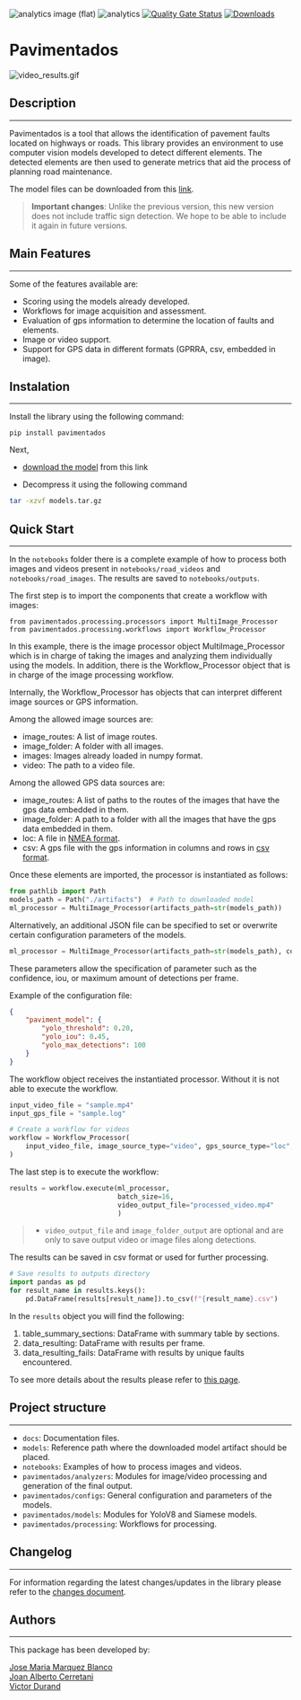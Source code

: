 ![analytics image (flat)](https://raw.githubusercontent.com/vitr/google-analytics-beacon/master/static/badge-flat.gif)
![analytics](https://www.google-analytics.com/collect?v=1&cid=555&t=pageview&ec=repo&ea=open&dp=/pavimentados/readme&dt=&tid=UA-4677001-16)
[![Quality Gate Status](https://sonarcloud.io/api/project_badges/measure?project=EL-BID_pavimentados&metric=alert_status)](https://sonarcloud.io/summary/new_code?id=EL-BID_pavimentados)
[![Downloads](https://pepy.tech/badge/pavimentados)](https://pepy.tech/project/pavimentados)
# Pavimentados

![video_results.gif](docs/assets/video_results.gif)

## Description
---
Pavimentados is a tool that allows the identification of pavement faults located on highways or roads. 
This library provides an environment to use computer vision models developed to detect different elements. 
The detected elements are then used to generate metrics that aid the process of planning road maintenance.

The model files can be downloaded from this [link](https://github.com/EL-BID/pavimentados/raw/feature/v1.0.0/models/model_20240818.tar.gz?download=).

> **Important changes**: Unlike the previous version, this new version does not include traffic sign detection. We hope to be able to 
> include it again in future versions. 

## Main Features
---

Some of the features available are:

- Scoring using the models already developed.
- Workflows for image acquisition and assessment.
- Evaluation of gps information to determine the location of faults and elements.
- Image or video support.
- Support for GPS data in different formats (GPRRA, csv, embedded in image).

## Instalation
---

Install the library using the following command:

```
pip install pavimentados
```

Next, 
* [download the model](https://github.com/EL-BID/pavimentados/raw/feature/v1.0.0/models/model_20240818.tar.gz?download=) from this link

* Decompress it using the following command
```bash
tar -xzvf models.tar.gz
```

## Quick Start
---

In the `notebooks` folder there is a complete example of how to process both images and videos present
in `notebooks/road_videos` and `notebooks/road_images`. The results are saved to `notebooks/outputs`.

The first step is to import the components that create a workflow with images:
```
from pavimentados.processing.processors import MultiImage_Processor
from pavimentados.processing.workflows import Workflow_Processor
```

In this example, there is the image processor object MultiImage_Processor which is in charge of taking the images and analyzing them individually using the models. In addition, there is the Workflow_Processor object that is in charge of the image processing workflow. 

Internally, the Workflow_Processor has objects that can interpret different image sources or GPS information. 

Among the allowed image sources are:

 - image_routes: A list of image routes.
 - image_folder: A folder with all images.
 - images: Images already loaded in numpy format.
 - video: The path to a video file.

Among the allowed GPS data sources are:

 - image_routes: A list of paths to the routes of the images that have the gps data embedded in them.
 - image_folder: A path to a folder with all the images that have the gps data embedded in them.
 - loc: A file in [NMEA format](docs%2Fgps_data_formats.md).
 - csv: A gps file with the gps information in columns and rows in [csv format](docs%2Fgps_data_formats.md).

Once these elements are imported, the processor is instantiated as follows:

```python
from pathlib import Path
models_path = Path("./artifacts")  # Path to downloaded model
ml_processor = MultiImage_Processor(artifacts_path=str(models_path))
```

Alternatively, an additional JSON file can be specified to set or overwrite certain configuration parameters of the models.

```python
ml_processor = MultiImage_Processor(artifacts_path=str(models_path), config_file="./models_config.json")
```
These parameters allow the specification of parameter such as the confidence, iou, or maximum amount of detections per frame.

Example of the configuration file:
```json
{
	"paviment_model": {
		"yolo_threshold": 0.20,
		"yolo_iou": 0.45,
		"yolo_max_detections": 100
	}
}
```

The workflow object receives the instantiated processor. Without it is not able to execute the workflow.

```python
input_video_file = "sample.mp4"
input_gps_file = "sample.log"

# Create a workflow for videos
workflow = Workflow_Processor(
    input_video_file, image_source_type="video", gps_source_type="loc", gps_input=input_gps_file, adjust_gps=True
)
```

The last step is to execute the workflow:

```python
results = workflow.execute(ml_processor, 
                           batch_size=16, 
                           video_output_file="processed_video.mp4" 
                           )
```

>  * `video_output_file` and `image_folder_output` are optional and are only to save output video or image files along detections.

The results can be saved in csv format or used for further processing.

```python
# Save results to outputs directory
import pandas as pd
for result_name in results.keys():
    pd.DataFrame(results[result_name]).to_csv(f"{result_name}.csv")
```

In the `results` object you will find the following:

 1. table_summary_sections: DataFrame with summary table by sections.
 2. data_resulting: DataFrame with results per frame.
 3. data_resulting_fails: DataFrame with results by unique faults encountered.

To see more details about the results please refer to [this page](docs%2Fresults.md).


## Project structure
---
* `docs`: Documentation files.
* `models`: Reference path where the downloaded model artifact should be placed. 
* `notebooks`: Examples of how to process images and videos.
* `pavimentados/analyzers`: Modules for image/video processing and generation of the final output.
* `pavimentados/configs`: General configuration and parameters of the models.
* `pavimentados/models`: Modules for YoloV8 and Siamese models.
* `pavimentados/processing`: Workflows for processing.


## Changelog
---
For information regarding the latest changes/updates in the library please refer to the [changes document](docs/CHANGELOG.md).


## Authors
---

This package has been developed by:

<a href="https://github.com/J0s3M4rqu3z" target="blank">Jose Maria Marquez Blanco</a>
<br/>
<a href="https://www.linkedin.com/in/joancerretani/" target="blank">Joan Alberto Cerretani</a>
<br/>
<a href="https://www.linkedin.com/in/ingvictordurand/" target="blank">Victor Durand</a>
